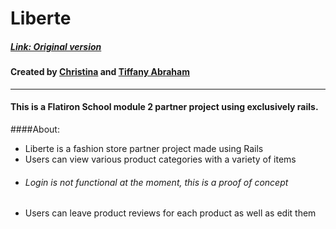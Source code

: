 # Liberte

##### [Link: Original version](https://github.com/christinapark0117/liberte1) 

#### Created by [Christina](https://github.com/christinapark0117) and [Tiffany Abraham](https://github.com/boostinwrx)

---- 
#### This is a Flatiron School module 2 partner project using exclusively rails.

####About:
* Liberte is a fashion store partner project made using Rails
* Users can view various product categories with a variety of items
* ###### Login is not functional at the moment, this is a proof of concept
* Users can leave product reviews for each product as well as edit them